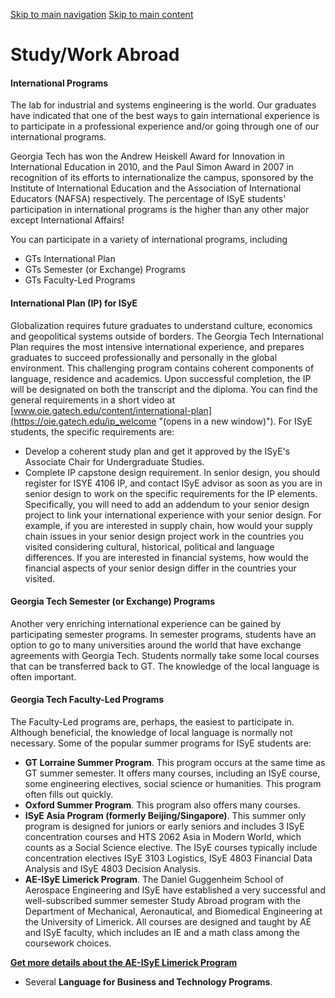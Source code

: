 [Skip to main navigation](https://www.isye.gatech.edu/academics/undergraduate/current-students/studywork-abroad#main-navigation) [Skip to main content](https://www.isye.gatech.edu/academics/undergraduate/current-students/studywork-abroad#main-content)

# Study/Work Abroad

#### International Programs

The lab for industrial and systems engineering is the world. Our graduates have indicated that one of the best ways to gain international experience is to participate in a professional experience and/or going through one of our international programs.

Georgia Tech has won the Andrew Heiskell Award for Innovation in International Education in 2010, and the Paul Simon Award in 2007 in recognition of its efforts to internationalize the campus, sponsored by the Institute of International Education and the Association of International Educators (NAFSA) respectively. The percentage of ISyE students' participation in international programs is the higher than any other major except International Affairs!

You can participate in a variety of international programs, including

- GTs International Plan
- GTs Semester (or Exchange) Programs
- GTs Faculty-Led Programs

#### International Plan (IP) for ISyE

Globalization requires future graduates to understand culture, economics and geopolitical systems outside of borders. The Georgia Tech International Plan requires the most intensive international experience, and prepares graduates to succeed professionally and personally in the global environment. This challenging program contains coherent components of language, residence and academics. Upon successful completion, the IP will be designated on both the transcript and the diploma. You can find the general requirements in a short video at [www.oie.gatech.edu/content/international-plan](https://oie.gatech.edu/ip_welcome "(opens in a new window)"). For ISyE students, the specific requirements are:

- Develop a coherent study plan and get it approved by the ISyE's Associate Chair for Undergraduate Studies.
- Complete IP capstone design requirement. In senior design, you should register for ISYE 4106 IP, and contact ISyE advisor as soon as you are in senior design to work on the specific requirements for the IP elements. Specifically, you will need to add an addendum to your senior design project to link your international experience with your senior design. For example, if you are interested in supply chain, how would your supply chain issues in your senior design project work in the countries you visited considering cultural, historical, political and language differences. If you are interested in financial systems, how would the financial aspects of your senior design differ in the countries your visited.

#### Georgia Tech Semester (or Exchange) Programs

Another very enriching international experience can be gained by participating semester programs. In semester programs, students have an option to go to many universities around the world that have exchange agreements with Georgia Tech. Students normally take some local courses that can be transferred back to GT. The knowledge of the local language is often important.

#### Georgia Tech Faculty-Led Programs

The Faculty-Led programs are, perhaps, the easiest to participate in. Although beneficial, the knowledge of local language is normally not necessary. Some of the popular summer programs for ISyE students are:

- **GT Lorraine Summer Program**. This program occurs at the same time as GT summer semester. It offers many courses, including an ISyE course, some engineering electives, social science or humanities. This program often fills out quickly.
- **Oxford Summer Program**. This program also offers many courses.
- **ISyE Asia Program (formerly Beijing/Singapore)**. This summer only program is designed for juniors or early seniors and includes 3 ISyE concentration courses and HTS 2062 Asia in Modern World, which counts as a Social Science elective. The ISyE courses typically include concentration electives ISyE 3103 Logistics, ISyE 4803 Financial Data Analysis and ISyE 4803 Decision Analysis.
- **AE-ISyE Limerick Program**. The Daniel Guggenheim School of Aerospace Engineering and ISyE have established a very successful and well-subscribed summer semester Study Abroad program with the Department of Mechanical, Aeronautical, and Biomedical Engineering at the University of Limerick. All courses are designed and taught by AE and ISyE faculty, which includes an IE and a math class among the coursework choices.

**[Get more details about the AE-ISyE Limerick Program](https://oie.gatech.edu/ "(opens in a new window)")**
- Several **Language for Business and Technology Programs**.